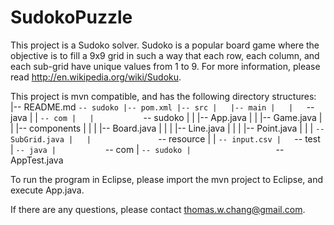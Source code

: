 SudokoPuzzle
============

This project is a Sudoko solver.  Sudoko is a popular board game where the objective is to fill a 9x9 grid in such a way that each row, each column, and each sub-grid have unique values from 1 to 9.  For more information, please read http://en.wikipedia.org/wiki/Sudoku.

This project is mvn compatible, and has the following directory structures:
	|-- README.md
	`-- sudoko
	    |-- pom.xml
	    |-- src
	    |   |-- main
	    |   |   `-- java
	    |   |       `-- com
	    |   |           `-- sudoko
	    |   |               |-- App.java
	    |   |               |-- Game.java
	    |   |               |-- components
	    |   |               |   |-- Board.java
	    |   |               |   |-- Line.java
	    |   |               |   |-- Point.java
	    |   |               |   `-- SubGrid.java
	    |   |               `-- resource
	    |   |                   `-- input.csv
	    |   `-- test
	    |       `-- java
	    |           `-- com
	    |               `-- sudoko
	    |                   `-- AppTest.java


To run the program in Eclipse, please import the mvn project to Eclipse, and execute App.java.

If there are any questions, please contact thomas.w.chang@gmail.com.


